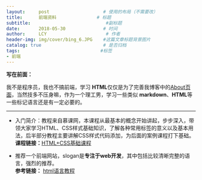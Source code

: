 ```yaml
---
layout:     post                    # 使用的布局（不需要改）
title:      前端资料               # 标题 
subtitle:                            #副标题
date:       2018-05-30              # 时间
author:     LCY                      # 作者
header-img: img/cover/bing_6.JPG    #这篇文章标题背景图片
catalog: true                       # 是否归档
tags:                              #标签
- 前端
---
```


**写在前面：**

我不是程序员，我也不搞前端，学习 **HTML**仅仅是为了完善我博客中的[About页面](https://liaochengyu.github.io/about/)，当然技多不压身嘛，作为一个理工男，学习一些类似 **markdown**、**HTML**等一些标记语言还是有一定必要的。

-------------
* 入门简介：教程来自慕课网，本课程从最基本的概念开始讲起，步步深入，带领大家学习HTML、CSS样式基础知识，了解各种常用标签的意义以及基本用法，后半部分教程主要讲解CSS样式代码添加，为后面的案例课程打下基础。<br/>
**课程链接：**[HTML+CSS基础课程](https://www.imooc.com/learn/9)

* 推荐一个前端网站，slogan是**专注于web开发**，其中包括比较清晰完整的语言，强烈的推荐。<br/>
**参考链接：** [html语言教程](http://www.adminwang.com/html/)
